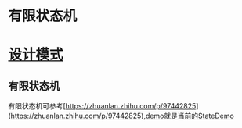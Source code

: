 # 有限状态机
# [设计模式](./README.md)
## 有限状态机
有限状态机可参考[https://zhuanlan.zhihu.com/p/97442825](https://zhuanlan.zhihu.com/p/97442825),demo就是当前的StateDemo